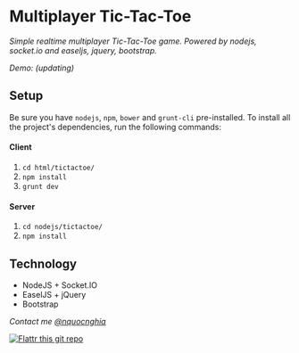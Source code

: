 # Multiplayer Tic-Tac-Toe

_Simple realtime multiplayer Tic-Tac-Toe game. Powered by nodejs, socket.io and easeljs, jquery, bootstrap._

_Demo: (updating)_

## Setup

Be sure you have `nodejs`, `npm`, `bower` and `grunt-cli` pre-installed. To install all the project's dependencies, run the following commands:

#### Client

1. `cd html/tictactoe/`
2. `npm install`
3. `grunt dev`

#### Server

1. `cd nodejs/tictactoe/`
2. `npm install`

## Technology
* NodeJS + Socket.IO
* EaselJS + jQuery
* Bootstrap

_Contact me [@nquocnghia](https://twitter.com/nquocnghia "nquocnghia on twitter")_

[![Flattr this git repo](http://api.flattr.com/button/flattr-badge-large.png)](https://flattr.com/submit/auto?user_id=nquocnghia&url=https://github.com/nquocnghia&title=TicTacToe-multiplayer&language=&tags=github&category=software)
